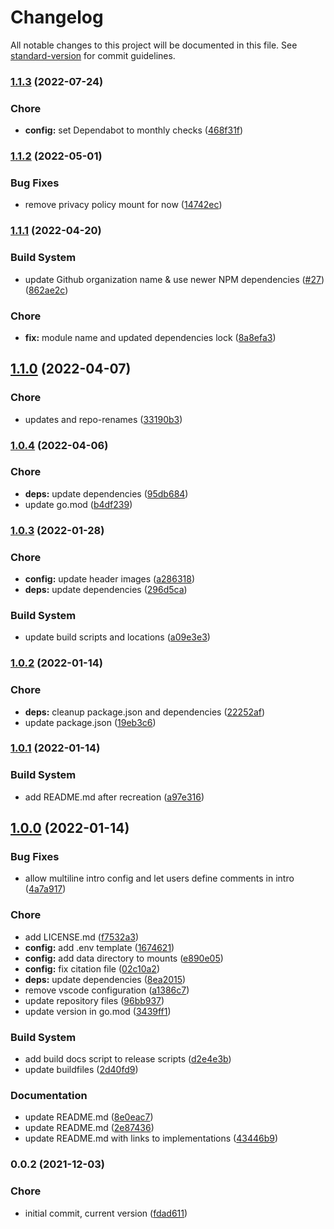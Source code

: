 # Changelog

All notable changes to this project will be documented in this file. See [standard-version](https://github.com/conventional-changelog/standard-version) for commit guidelines.

### [1.1.3](https://github.com/davidsneighbour/hugo-security/compare/v1.1.2...v1.1.3) (2022-07-24)


### Chore

* **config:** set Dependabot to monthly checks ([468f31f](https://github.com/davidsneighbour/hugo-security/commit/468f31f19dfae3dec9f68f33105bf20a02995374))

### [1.1.2](https://github.com/davidsneighbour/hugo-security/compare/v1.1.1...v1.1.2) (2022-05-01)


### Bug Fixes

* remove privacy policy mount for now ([14742ec](https://github.com/davidsneighbour/hugo-security/commit/14742ece9d00b0e936d19c0f0c05899d4f8b1acb))

### [1.1.1](https://github.com/davidsneighbour/hugo-security/compare/v1.1.0...v1.1.1) (2022-04-20)


### Build System

* update Github organization name & use newer NPM dependencies ([#27](https://github.com/davidsneighbour/hugo-security/issues/27)) ([862ae2c](https://github.com/davidsneighbour/hugo-security/commit/862ae2c8e839b20c8741a47991aa6e15a7d60dbb))


### Chore

* **fix:** module name and updated dependencies lock ([8a8efa3](https://github.com/davidsneighbour/hugo-security/commit/8a8efa3a81741c0ace45db776fb32b65f090e683))

## [1.1.0](https://github.com/davidsneighbour/hugo-security/compare/v1.0.4...v1.1.0) (2022-04-07)


### Chore

* updates and repo-renames ([33190b3](https://github.com/davidsneighbour/hugo-security/commit/33190b306f0a0bd6df527e8a786cab2a42bb6cf4))

### [1.0.4](https://github.com/davidsneighbour/hugo-security/compare/v1.0.3...v1.0.4) (2022-04-06)


### Chore

* **deps:** update dependencies ([95db684](https://github.com/davidsneighbour/hugo-security/commit/95db6843c9099bd7cd52f92a07de84155343297d))
* update go.mod ([b4df239](https://github.com/davidsneighbour/hugo-security/commit/b4df239146d6b3d9c5d155fbdade7c2f1119d9ea))

### [1.0.3](https://github.com/davidsneighbour/hugo-security/compare/v1.0.2...v1.0.3) (2022-01-28)


### Chore

* **config:** update header images ([a286318](https://github.com/davidsneighbour/hugo-security/commit/a28631863bb00275738549b2c3d9e6850bde17d0))
* **deps:** update dependencies ([296d5ca](https://github.com/davidsneighbour/hugo-security/commit/296d5ca3ddfa6a666bfcc46fe785c0ab95d5ca88))


### Build System

* update build scripts and locations ([a09e3e3](https://github.com/davidsneighbour/hugo-security/commit/a09e3e36555316bd1f2e24288a88e730d0bbc088))

### [1.0.2](https://github.com/davidsneighbour/hugo-security/compare/v1.0.1...v1.0.2) (2022-01-14)


### Chore

* **deps:** cleanup package.json and dependencies ([22252af](https://github.com/davidsneighbour/hugo-security/commit/22252af307690583a47fa0dd6a514403f6af372f))
* update package.json ([19eb3c6](https://github.com/davidsneighbour/hugo-security/commit/19eb3c68f331031967433bc0177f04a3c1e6decc))

### [1.0.1](https://github.com/davidsneighbour/hugo-security/compare/v1.0.0...v1.0.1) (2022-01-14)


### Build System

* add README.md after recreation ([a97e316](https://github.com/davidsneighbour/hugo-security/commit/a97e31659f6fdc5509417943fc7a9cf296c738a0))

## [1.0.0](https://github.com/davidsneighbour/hugo-security/compare/v0.0.2...v1.0.0) (2022-01-14)


### Bug Fixes

* allow multiline intro config and let users define comments in intro ([4a7a917](https://github.com/davidsneighbour/hugo-security/commit/4a7a917cc6862b5026183861c7742be16687c899))


### Chore

* add LICENSE.md ([f7532a3](https://github.com/davidsneighbour/hugo-security/commit/f7532a35f979578b7ce7522e60554a081c97e08b))
* **config:** add .env template ([1674621](https://github.com/davidsneighbour/hugo-security/commit/16746211c2559440a33ef1d044fbebfe2e7e0745))
* **config:** add data directory to mounts ([e890e05](https://github.com/davidsneighbour/hugo-security/commit/e890e05aafbac06fae765e1e1b3f0d72890463c8))
* **config:** fix citation file ([02c10a2](https://github.com/davidsneighbour/hugo-security/commit/02c10a2acc573650482290b479acd0647d1d3d95))
* **deps:** update dependencies ([8ea2015](https://github.com/davidsneighbour/hugo-security/commit/8ea2015e5b3df42a9c25758fd9163ee621e9fbd1))
* remove vscode configuration ([a1386c7](https://github.com/davidsneighbour/hugo-security/commit/a1386c739de8ae1b9a85bf70fc9039f308859e22))
* update repository files ([96bb937](https://github.com/davidsneighbour/hugo-security/commit/96bb9371dec57618df741de71abb3c33d432f4d6))
* update version in go.mod ([3439ff1](https://github.com/davidsneighbour/hugo-security/commit/3439ff17d898c682d171da2d3e9e7529c207e834))


### Build System

* add build docs script to release scripts ([d2e4e3b](https://github.com/davidsneighbour/hugo-security/commit/d2e4e3bd084d5659e52ae8b9039adabd0e5af265))
* update buildfiles ([2d40fd9](https://github.com/davidsneighbour/hugo-security/commit/2d40fd9ffb3c9335aa5788bea6355c702f79842c))


### Documentation

* update README.md ([8e0eac7](https://github.com/davidsneighbour/hugo-security/commit/8e0eac74793546e804399bd17bb69d295b8014a6))
* update README.md ([2e87436](https://github.com/davidsneighbour/hugo-security/commit/2e8743676d756aa456b1581f9cab4619e5c9060b))
* update README.md with links to implementations ([43446b9](https://github.com/davidsneighbour/hugo-security/commit/43446b9c467b8224b80d0b61138ec39820ed7134))

### 0.0.2 (2021-12-03)


### Chore

* initial commit, current version ([fdad611](https://github.com/davidsneighbour/hugo-security/commit/fdad611539f226b34a749676c8a3a58afa8fa93c))
